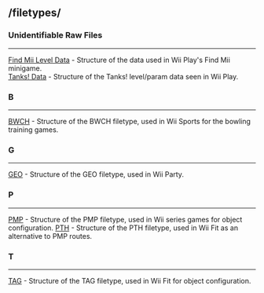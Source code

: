 ## /filetypes/  
  
  
### Unidentifiable Raw Files
---
[Find Mii Level Data](formats/findMii.md) - Structure of the data used in Wii Play's Find Mii minigame.  
[Tanks! Data](formats/tanks.md) - Structure of the Tanks! level/param data seen in Wii Play.
  
### B
---
[BWCH](formats/bwch.md) - Structure of the BWCH filetype, used in Wii Sports for the bowling training games.
  
### G
---
[GEO](formats/geo.md) - Structure of the GEO filetype, used in Wii Party.
  
### P
---
[PMP](formats/pmp.md) - Structure of the PMP filetype, used in Wii series games for object configuration.
[PTH](formats/pth.md) - Structure of the PTH filetype, used in Wii Fit as an alternative to PMP routes.  

### T
---
[TAG](formats/tag.md) - Structure of the TAG filetype, used in Wii Fit for object configuration.
  
  

